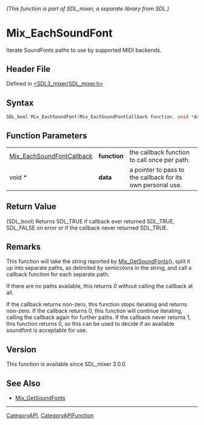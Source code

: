 ###### (This function is part of SDL_mixer, a separate library from SDL.)
# Mix_EachSoundFont

Iterate SoundFonts paths to use by supported MIDI backends.

## Header File

Defined in [<SDL3_mixer/SDL_mixer.h>](https://github.com/libsdl-org/SDL_mixer/blob/main/include/SDL3_mixer/SDL_mixer.h)

## Syntax

```c
SDL_bool Mix_EachSoundFont(Mix_EachSoundFontCallback function, void *data);
```

## Function Parameters

|                                                        |              |                                                             |
| ------------------------------------------------------ | ------------ | ----------------------------------------------------------- |
| [Mix_EachSoundFontCallback](Mix_EachSoundFontCallback) | **function** | the callback function to call once per path.                |
| void *                                                 | **data**     | a pointer to pass to the callback for its own personal use. |

## Return Value

(SDL_bool) Returns SDL_TRUE if callback ever returned SDL_TRUE, SDL_FALSE
on error or if the callback never returned SDL_TRUE.

## Remarks

This function will take the string reported by
[Mix_GetSoundFonts](Mix_GetSoundFonts)(), split it up into separate paths,
as delimited by semicolons in the string, and call a callback function for
each separate path.

If there are no paths available, this returns 0 without calling the
callback at all.

If the callback returns non-zero, this function stops iterating and returns
non-zero. If the callback returns 0, this function will continue iterating,
calling the callback again for further paths. If the callback never returns
1, this function returns 0, so this can be used to decide if an available
soundfont is acceptable for use.

## Version

This function is available since SDL_mixer 3.0.0.

## See Also

- [Mix_GetSoundFonts](Mix_GetSoundFonts)

----
[CategoryAPI](CategoryAPI), [CategoryAPIFunction](CategoryAPIFunction)

